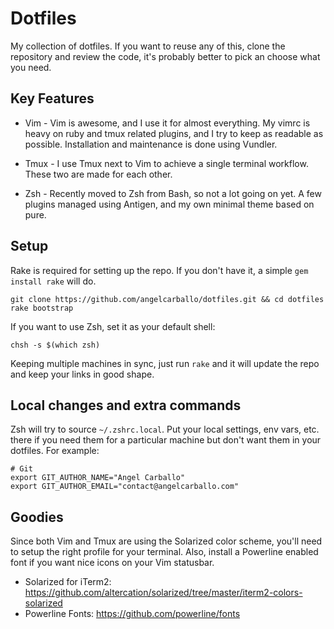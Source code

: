 Dotfiles
========

My collection of dotfiles. If you want to reuse any of this, clone the repository and review the code, it's probably better to pick an choose what you need.

Key Features
------------

* Vim - Vim is awesome, and I use it for almost everything. My vimrc is heavy on ruby and tmux related plugins, and I try to keep as readable as possible. Installation and maintenance is done using Vundler.

* Tmux - I use Tmux next to Vim to achieve a single terminal workflow. These two are made for each other.

* Zsh - Recently moved to Zsh from Bash, so not a lot going on yet. A few plugins managed using Antigen, and my own minimal theme based on pure.

Setup
-----

Rake is required for setting up the repo. If you don't have it, a simple `gem install rake` will do.

```shell
git clone https://github.com/angelcarballo/dotfiles.git && cd dotfiles
rake bootstrap
```

If you want to use Zsh, set it as your default shell:

```shell
chsh -s $(which zsh)
```

Keeping multiple machines in sync, just run `rake` and it will update the repo and keep your links in good shape.

Local changes and extra commands
--------------------------------

Zsh will try to source `~/.zshrc.local`. Put your local settings, env vars, etc. there if you need them for a particular machine but don't want them in your dotfiles. For example:

```shell
# Git
export GIT_AUTHOR_NAME="Angel Carballo"
export GIT_AUTHOR_EMAIL="contact@angelcarballo.com"
```

Goodies
-------

Since both Vim and Tmux are using the Solarized color scheme, you'll need to setup the right profile for your terminal. Also, install a Powerline enabled font if you want nice icons on your Vim statusbar.

* Solarized for iTerm2: https://github.com/altercation/solarized/tree/master/iterm2-colors-solarized
* Powerline Fonts: https://github.com/powerline/fonts
